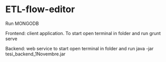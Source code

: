 # ETL-flow-editor

Run MONGODB


Frontend: client application.
To start open terminal in folder and run grunt serve

Backend: web service
to start open terminal in folder and run java -jar tesi_backend_1Novembre.jar


